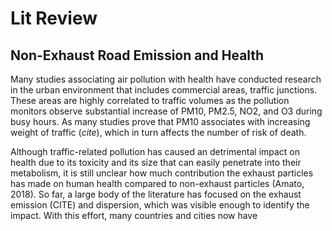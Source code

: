 # Lit Review
## Non-Exhaust Road Emission and Health
Many studies associating air pollution with health have conducted research in the urban environment that includes commercial areas, traffic junctions. These areas are highly correlated to traffic volumes as the pollution monitors observe substantial increase of PM10, PM2.5, NO2, and O3 during busy hours. As many studies prove that PM10 associates with increasing weight of traffic (*cite*), which in turn affects the number of risk of death.


Although traffic-related pollution has caused an detrimental impact on health due to its toxicity and its size that can easily penetrate into their metabolism, it is still unclear how much contribution the exhaust particles has made on human health compared to non-exhaust particles (Amato, 2018). So far, a large body of the literature has focused on the exhaust emission (CITE) and dispersion, which was visible enough to identify the impact. With this effort, many countries and cities now have 


